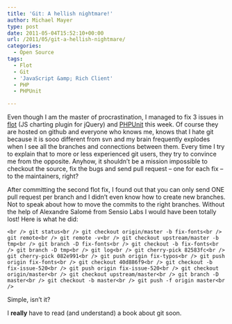 ```yaml
---
title: 'Git: A hellish nightmare!'
author: Michael Mayer
type: post
date: 2011-05-04T15:52:10+00:00
url: /2011/05/git-a-hellish-nightmare/
categories:
  - Open Source
tags:
  - Flot
  - Git
  - 'JavaScript &amp; Rich Client'
  - PHP
  - PHPUnit

---
```

Even though I am the master of procrastination, I managed to fix 3 issues in <a href="https://github.com/smashedpumpkin/flot/branches" target="_blank">flot</a> (JS charting plugin for jQuery) and <a href="https://github.com/smashedpumpkin/phpunit/commit/9087b0a4321af3b2a36e28b8dd0efcf54aed76e1" target="_blank">PHPUnit</a> this week. Of course they are hosted on github and everyone who knows me, knows that I hate git because it is sooo different from svn and my brain frequently explodes when I see all the branches and connections between them. Every time I try to explain that to more or less experienced git users, they try to convince me from the opposite. Anyhow, it shouldn&#8217;t be a mission impossible to checkout the source, fix the bugs and send pull request &#8211; one for each fix &#8211; to the maintainers, right?

After committing the second flot fix, I found out that you can only send ONE pull request per branch and I didn&#8217;t even know how to create new branches. Not to speak about how to move the commits to the right branches. Without the help of Alexandre Salomé from Sensio Labs I would have been totally lost! Here is what he did:
  
`<br />
git status<br />
git checkout origin/master -b fix-fonts<br />
git remote<br />
git remote -v<br />
git checkout upstream/master -b tmp<br />
git branch -D fix-fonts<br />
git checkout -b fix-fonts<br />
git branch -D tmp<br />
git log<br />
git cherry-pick 82583fc<br />
git cherry-pick 082e991<br />
git push origin fix-typos<br />
git push origin fix-fonts<br />
git checkout 40d886f9<br />
git checkout -b fix-issue-520<br />
git push origin fix-issue-520<br />
git checkout origin/master<br />
git checkout upstream/master<br />
git branch -D master<br />
git checkout -b master<br />
git push -f origin master<br />
` 
  
Simple, isn&#8217;t it?

I **really** have to read (and understand) a book about git soon.